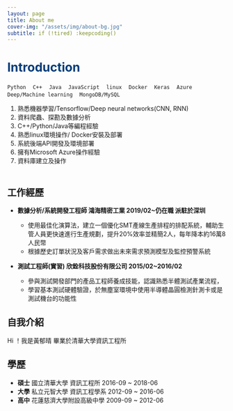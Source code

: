 ```yaml
---
layout: page
title: About me
cover-img: "/assets/img/about-bg.jpg"
subtitle: if (!tired) :keepcoding()
---
```

# <font color="#003D79">Introduction</font>

`Python` &nbsp;&nbsp;&nbsp;`C++`  &nbsp;&nbsp;&nbsp;`Java`  &nbsp;&nbsp;&nbsp;`JavaScript`  &nbsp;&nbsp;&nbsp;`linux`&nbsp;&nbsp;&nbsp;  `Docker`&nbsp;&nbsp;&nbsp;  `Keras`&nbsp;&nbsp;&nbsp;  `Azure`&nbsp;&nbsp;&nbsp;  `Deep/Machine learning`&nbsp;&nbsp;&nbsp;  `MongoDB/MySQL`


1. 熟悉機器學習/Tensorflow/Deep neural networks(CNN, RNN)
2. 資料爬蟲、探勘及數據分析
3. C++/Python/Java等編程經驗
4. 熟悉linux環境操作/ Docker安裝及部署
5. 系統後端API開發及環境部署
6. 擁有Microsoft Azure操作經驗
7. 資料庫建立及操作
<br><br>

## 工作經歷

* **數據分析/系統開發工程師 鴻海精密工業 2019/02~仍在職 派駐於深圳**

    - 使用最佳化演算法，建立一個優化SMT產線生產排程的排配系統，輔助生管人員更快速進行生產規劃，提升20%效率並精簡2人，每年降本約16萬8人民幣
    - 根據歷史訂單狀況及客戶需求做出未來需求預測模型及監控預警系統

* **測試工程師(實習) 欣銓科技股份有限公司 2015/02~2016/02** 

    - 參與測試開發部門的產品工程師養成技能，認識熟悉半體測試產業流程，
    - 學習基本測試硬體驗證，於無塵室環境中使用半導體晶圓檢測針測卡或是測試機台的功能性

## 自我介紹
Hi ！我是黃郁晴
畢業於清華大學資訊工程所


## 學歷

*  **碩士** 國立清華大學 資訊工程所 2016-09 ~ 2018-06
*  **大學** 私立元智大學 資訊工程學系 2012-09 ~ 2016-06
*  **高中** 花蓮慈濟大學附設高級中學 2009-09 ~ 2012-06
